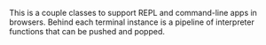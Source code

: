 This is a couple classes to support REPL and command-line apps in
browsers. Behind each terminal instance is a pipeline of interpreter functions
that can be pushed and popped.